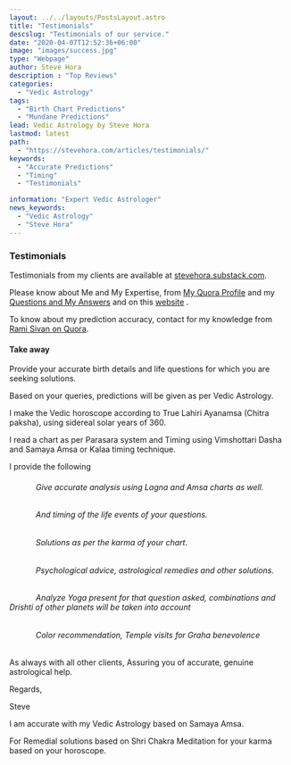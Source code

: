 ```yaml
---
layout: ../../layouts/PostsLayout.astro
title: "Testimonials"
descslug: "Testimonials of our service."
date: "2020-04-07T12:52:36+06:00"
image: "images/success.jpg"
type: "Webpage"
author: Steve Hora
description : "Top Reviews"
categories: 
  - "Vedic Astrology"
tags:
  - "Birth Chart Predictions"
  - "Mundane Predictions"
lead: Vedic Astrology by Steve Hora
lastmod: latest 
path:
  - "https://stevehora.com/articles/testimonials/"
keywords:
  - "Accurate Predictions"
  - "Timing"
  - "Testimonials"

information: "Expert Vedic Astrologer"
news_keywords:
  - "Vedic Astrology"
  - "Steve Hora"
---
```


### Testimonials

Testimonials from my clients are available at [stevehora.substack.com](https://stevehora.substack.com/p/testimonial).

Please know about Me and My Expertise, from [My Quora Profile](https://www.quora.com/profile/Steve-Hora) and my [Questions and My Answers](https://www.quora.com/profile/Steve-Hora) and on this [website](https://stevehora.com) .

To know about my prediction accuracy, contact for my knowledge from [Rami Sivan on Quora](https://www.quora.com/profile/Rami-Sivan).

#### Take away

Provide your accurate birth details and life questions for which you are seeking solutions.

Based on your queries, predictions will be given as per Vedic Astrology.

I make the Vedic horoscope according to True Lahiri Ayanamsa (Chitra paksha), using sidereal solar years of 360.

I read a chart as per Parasara system and Timing using Vimshottari Dasha and Samaya Amsa or Kalaa timing technique.

I provide the following

###### &nbsp;&nbsp;&nbsp;&nbsp;&nbsp;&nbsp;&nbsp;&nbsp;&nbsp;&nbsp;&nbsp;&nbsp;Give accurate analysis using Lagna and Amsa charts as well.
###### &nbsp;&nbsp;&nbsp;&nbsp;&nbsp;&nbsp;&nbsp;&nbsp;&nbsp;&nbsp;&nbsp;&nbsp;And timing of the life events of your questions.
###### &nbsp;&nbsp;&nbsp;&nbsp;&nbsp;&nbsp;&nbsp;&nbsp;&nbsp;&nbsp;&nbsp;&nbsp;Solutions as per the karma of your chart.
###### &nbsp;&nbsp;&nbsp;&nbsp;&nbsp;&nbsp;&nbsp;&nbsp;&nbsp;&nbsp;&nbsp;&nbsp;Psychological advice, astrological remedies and other solutions.
###### &nbsp;&nbsp;&nbsp;&nbsp;&nbsp;&nbsp;&nbsp;&nbsp;&nbsp;&nbsp;&nbsp;&nbsp;Analyze Yoga present for that question asked, combinations and Drishti of other planets will be taken into account
###### &nbsp;&nbsp;&nbsp;&nbsp;&nbsp;&nbsp;&nbsp;&nbsp;&nbsp;&nbsp;&nbsp;&nbsp;Color recommendation, Temple visits for Graha benevolence

As always with all other clients, Assuring you of accurate, genuine astrological help.

Regards,

Steve

I am accurate with my Vedic Astrology based on Samaya Amsa.

For Remedial solutions based on Shri Chakra Meditation for your karma based on your horoscope.